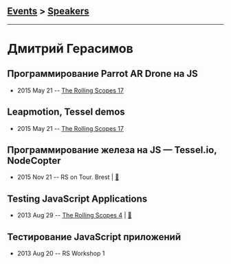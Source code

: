 ## [Events](../README.md) > [Speakers](../speakers.md)
---

# Дмитрий Герасимов

## Программирование Parrot AR Drone на JS
- 2015 May 21 -- [The Rolling Scopes 17](https://www.youtube.com/watch?v=pdVF82loP6Q#t=33m29s)    
## Leapmotion, Tessel demos
- 2015 May 21 -- [The Rolling Scopes 17](https://www.youtube.com/watch?v=pdVF82loP6Q)    
## Программирование железа на JS — Tessel.io, NodeCopter
- 2015 Nov 21 -- RS on Tour. Brest  | [:notebook:](http://rootthelure.github.io/tessel-talk/slides/)  
## Testing JavaScript Applications
- 2013 Aug 29 -- [The Rolling Scopes 4](https://www.youtube.com/watch?v=R2MD7U8VXlQ)  | [:notebook:](http://rolling-scopes.github.io/slides/rs4/jstesting-talk)  
## Тестирование JavaScript приложений
- 2013 Aug 20 -- RS Workshop 1    
